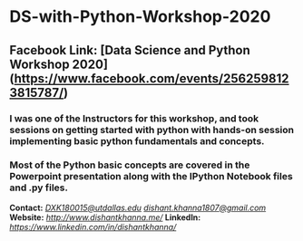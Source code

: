 # DS-with-Python-Workshop-2020

## Facebook Link: [Data Science and Python Workshop 2020] (https://www.facebook.com/events/2562598123815787/)

### I was one of the Instructors for this workshop, and took sessions on getting started with python with hands-on session implementing basic python fundamentals and concepts.

### Most of the Python basic concepts are covered in the Powerpoint presentation along with the IPython Notebook files and .py files.

**Contact:** *DXK180015@utdallas.edu* *dishant.khanna1807@gmail.com*
**Website:** *http://www.dishantkhanna.me/*
**LinkedIn:** *https://www.linkedin.com/in/dishantkhanna/*
